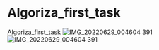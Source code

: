 # Algoriza_first_task
Algoriza_first_task
![IMG_20220629_004604 391](https://user-images.githubusercontent.com/89683181/176317746-efd914ee-9980-4f6e-812c-a32051c2805f.jpg)
![IMG_20220629_004604 391](https://user-images.githubusercontent.com/89683181/176317778-db70c67b-e192-4f47-a3a3-a31f5718cb3c.jpg)
